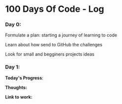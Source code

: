 # 100 Days Of Code - Log

### Day 0: 
Formulate a plan: starting a journey of learning to code

Learn about how send to GitHub the challenges

Look for small and begginers projects ideas

### Day 1: 

**Today's Progress**: 

**Thoughts:** 

**Link to work:** 



